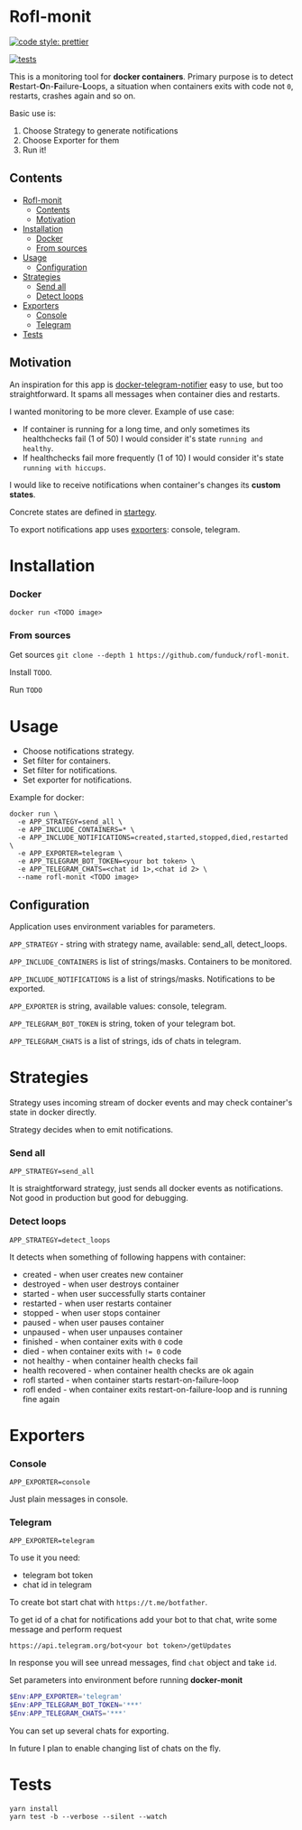 # Rofl-monit

[![code style: prettier](https://img.shields.io/badge/code_style-prettier-ff69b4.svg?style=flat-square)](https://github.com/prettier/prettier)

[![tests](https://github.com/funduck/jybid/actions/workflows/main.yml/badge.svg)](https://github.com/funduck/rofl-monit/blob/main/.github/workflows/node.js.yml)

This is a monitoring tool for **docker containers**. Primary purpose is to detect **R**estart-**O**n-**F**ailure-**L**oops, a situation when containers exits with code not `0`, restarts, crashes again and so on.

Basic use is:

1. Choose Strategy to generate notifications
2. Choose Exporter for them
3. Run it!

## Contents

- [Rofl-monit](#rofl-monit)
  - [Contents](#contents)
  - [Motivation](#motivation)
- [Installation](#installation)
  - [Docker](#docker)
  - [From sources](#from-sources)
- [Usage](#usage)
  - [Configuration](#configuration)
- [Strategies](#strategies)
  - [Send all](#send-all)
  - [Detect loops](#detect-loops)
- [Exporters](#exporters)
  - [Console](#console)
  - [Telegram](#telegram)
- [Tests](#tests)

## Motivation

An inspiration for this app is [docker-telegram-notifier](https://github.com/arefaslani/docker-telegram-notifier) easy to use, but too straightforward. It spams all messages when container dies and restarts.

I wanted monitoring to be more clever.
Example of use case:

- If container is running for a long time, and only sometimes its healthchecks fail (1 of 50) I would consider it's state `running and healthy`.
- If healthchecks fail more frequently (1 of 10) I would consider it's state `running with hiccups`.

I would like to receive notifications when container's changes its **custom states**.

Concrete states are defined in [startegy](#strategies).

To export notifications app uses [exporters](#exporters): console, telegram.

# Installation

### Docker

`docker run <TODO image>`

### From sources

Get sources `git clone --depth 1 https://github.com/funduck/rofl-monit`.

Install `TODO`.

Run `TODO`

# Usage

- Choose notifications strategy.
- Set filter for containers.
- Set filter for notifications.
- Set exporter for notifications.

Example for docker:

```
docker run \
  -e APP_STRATEGY=send_all \
  -e APP_INCLUDE_CONTAINERS=* \
  -e APP_INCLUDE_NOTIFICATIONS=created,started,stopped,died,restarted \
  -e APP_EXPORTER=telegram \
  -e APP_TELEGRAM_BOT_TOKEN=<your bot token> \
  -e APP_TELEGRAM_CHATS=<chat id 1>,<chat id 2> \
  --name rofl-monit <TODO image>
```

## Configuration

Application uses environment variables for parameters.

`APP_STRATEGY` - string with strategy name, available: send_all, detect_loops.

`APP_INCLUDE_CONTAINERS` is list of strings/masks. Containers to be monitored.

`APP_INCLUDE_NOTIFICATIONS` is a list of strings/masks. Notifications to be exported.

`APP_EXPORTER` is string, available values: console, telegram.

`APP_TELEGRAM_BOT_TOKEN` is string, token of your telegram bot.

`APP_TELEGRAM_CHATS` is a list of strings, ids of chats in telegram.

# Strategies

Strategy uses incoming stream of docker events and may check container's state in docker directly.

Strategy decides when to emit notifications.

### Send all

`APP_STRATEGY=send_all`

It is straightforward strategy, just sends all docker events as notifications. Not good in production but good for debugging.

### Detect loops

`APP_STRATEGY=detect_loops`

It detects when something of following happens with container:

- created - when user creates new container
- destroyed - when user destroys container
- started - when user successfully starts container
- restarted - when user restarts container
- stopped - when user stops container
- paused - when user pauses container
- unpaused - when user unpauses container
- finished - when container exits with `0` code
- died - when container exits with `!= 0` code
- not healthy - when container health checks fail
- health recovered - when container health checks are ok again
- rofl started - when container starts restart-on-failure-loop
- rofl ended - when container exits restart-on-failure-loop and is running fine again

# Exporters

### Console

`APP_EXPORTER=console`

Just plain messages in console.

### Telegram

`APP_EXPORTER=telegram`

To use it you need:

- telegram bot token
- chat id in telegram

To create bot start chat with `https://t.me/botfather`.

To get id of a chat for notifications add your bot to that chat, write some message and perform request

```
https://api.telegram.org/bot<your bot token>/getUpdates
```

In response you will see unread messages, find `chat` object and take `id`.

Set parameters into environment before running **docker-monit**

```PowerShell
$Env:APP_EXPORTER='telegram'
$Env:APP_TELEGRAM_BOT_TOKEN='***'
$Env:APP_TELEGRAM_CHATS='***'
```

You can set up several chats for exporting.

In future I plan to enable changing list of chats on the fly.

# Tests

```
yarn install
yarn test -b --verbose --silent --watch
```
